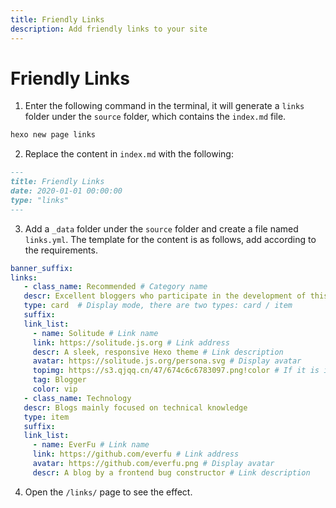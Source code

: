 ```yaml
---
title: Friendly Links
description: Add friendly links to your site
---
```


# Friendly Links

1. Enter the following command in the terminal, it will generate a `links` folder under the `source` folder, which contains the `index.md` file.
  ```bash
  hexo new page links
  ```
2. Replace the content in `index.md` with the following:
  ```markdown
  ---
  title: Friendly Links
  date: 2020-01-01 00:00:00
  type: "links"
  ---
  ```
3. Add a `_data` folder under the `source` folder and create a file named `links.yml`. The template for the content is as follows, add according to the requirements.
  ```yaml
  banner_suffix: 
  links:
     - class_name: Recommended # Category name
     descr: Excellent bloggers who participate in the development of this site, provide design inspiration, and donate to this site # Category description
     type: card  # Display mode, there are two types: card / item
     suffix: 
     link_list:
       - name: Solitude # Link name
       link: https://solitude.js.org # Link address
       descr: A sleek, responsive Hexo theme # Link description
       avatar: https://solitude.js.org/persona.svg # Display avatar
       topimg: https://s3.qjqq.cn/47/674c6c6783097.png!color # If it is in card mode, it will be displayed
       tag: Blogger
       color: vip
     - class_name: Technology
     descr: Blogs mainly focused on technical knowledge
     type: item
     suffix: 
     link_list:
       - name: EverFu # Link name
       link: https://github.com/everfu # Link address
       avatar: https://github.com/everfu.png # Display avatar
       descr: A blog by a frontend bug constructor # Link description
  ```
4. Open the `/links/` page to see the effect.


